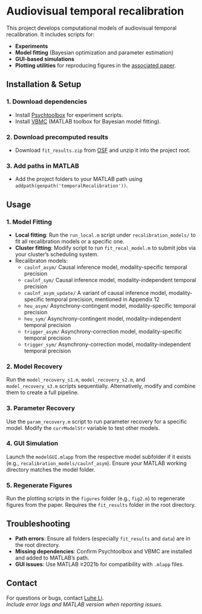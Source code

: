 # Audiovisual temporal recalibration

This project develops computational models of audiovisual temporal recalibration. It includes scripts for:  
- **Experiments**  
- **Model fitting** (Bayesian optimization and parameter estimation)  
- **GUI-based simulations**  
- **Plotting utilities** for reproducing figures in the [associated paper](https://elifesciences.org/reviewed-preprints/97765).  

## Installation & Setup

### 1. Download dependencies
- Install [Psychtoolbox](https://psychtoolbox.org/) for experiment scripts.  
- Install [VBMC](https://github.com/acerbilab/vbmc) (MATLAB toolbox for Bayesian model fitting). 

### 2. Download precomputed results
- Download `fit_results.zip` from [OSF](https://osf.io/8s7qv/) and unzip it into the project root.  

### 3. Add paths in MATLAB
- Add the project folders to your MATLAB path using `addpath(genpath('temporalRecalibration'))`.  

## Usage

### 1. Model Fitting
- **Local fitting**: Run the `run_local.m` script under `recalibration_models/` to fit all recalibration models or a specific one.
- **Cluster fitting**: Modify script to run `fit_recal_model.m` to submit jobs via your cluster’s scheduling system.
- Recalibraton models:
   - `caulnf_asym/` Causal inference model, modality-specific temporal precision
   - `caulnf_sym/` Causal inference model, modality-independent temporal precision
   - `caulnf_asym_update/` A variant of causal inference model, modality-specific temporal precision, mentioned in Appendix 12
   - `heu_asym/` Asynchrony-contingent model, modality-specific temporal precision
   - `heu_sym/` Asynchrony-contingent model, modality-independent temporal precision
   - `trigger_asym/` Asynchrony-correction model, modality-specific temporal precision
   - `trigger_sym/` Asynchrony-correction model, modality-independent temporal precision

### 2. Model Recovery
Run the `model_recovery_s1.m`, `model_recovery_s2.m`, and `model_recovery_s3.m` scripts sequentially. Alternatively, modify and combine them to create a full pipeline. 

### 3. Parameter Recovery
Use the `param_recovery.m` script to run parameter recovery for a specific model. Modify the `currModelStr` variable to test other models.  

### 4. GUI Simulation
Launch the `modelGUI.mlapp` from the respective model subfolder if it exists (e.g., `recalibration_models/caulnf_asym`). Ensure your MATLAB working directory matches the model folder.

### 5. Regenerate Figures
Run the plotting scripts in the `figures` folder (e.g., `fig2.m`) to regenerate figures from the paper. Requires the `fit_results` folder in the root directory.  

## Troubleshooting
- **Path errors**: Ensure all folders (especially `fit_results` and `data`) are in the root directory.  
- **Missing dependencies**: Confirm Psychtoolbox and VBMC are installed and added to MATLAB’s path.  
- **GUI issues**: Use MATLAB ≥2021b for compatibility with `.mlapp` files.  

## Contact
For questions or bugs, contact [Luhe Li](mailto:luhe.li@nyu.edu).  
*Include error logs and MATLAB version when reporting issues.*  